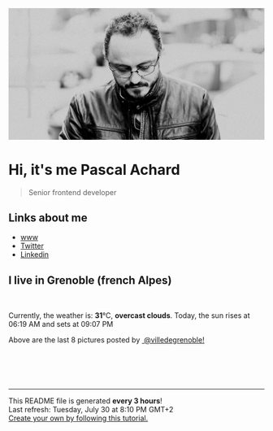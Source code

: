 ![Pascal Achard](./images/photo-pascal-achard.jpg)
# Hi, it's me Pascal Achard
> Senior frontend developer

## Links about me
- [www](https://www.pascal-achard.com)
- [Twitter](https://twitter.com/botmaster)
- [Linkedin](http://www.linkedin.com/in/pascal-achard)


## I live in Grenoble (french Alpes)
<img src="https://openweathermap.org/img/wn/04d@2x.png" alt="">

Currently, the weather is: **31**°C, **overcast clouds**.
Today, the sun rises at 06:19 AM and sets at 09:07 PM

Above are the last 8 pictures posted by <a href="https://www.instagram.com/villedegrenoble/" target="_blank"><img alt="" src="https://upload.wikimedia.org/wikipedia/commons/thumb/e/e7/Instagram_logo_2016.svg/1024px-Instagram_logo_2016.svg.png" width="20"/> @villedegrenoble!</a>

<p style="display: flex; flex-wrap: wrap; gap: 20px;">
        <img src="https://cdn1.picuki.com/hosted-by-instagram/q/0exhNuNYnjBcaS3SYdxKjf8F2vJ1Wg9SZ60STLepjSVmIR1vLHOapZA0mpCl6yRxIwVgFDeSYztl54siU11XCj1yPkPeSbaBTjlW56yYVObN2zFv8JBonb43KHIeZHes9cQqUQmYdSgIGaYDG7uo+qhT5aGuO1lQpzb9d7JGmC4E5ZPiZ6x29Zk0v7GEj0Xx7oolaT5O9T9sdgcrptPTpCkeXfPiM8M6pq56AIgCifgG6vuzynXhV1IkeFFxHzPCgLroh+I3ohPdeRAJrGqJUa4eOxpJpQf9sB81749%7C%7C2NTzYdU92v9h5fSFGzJfB28+%7C%7CxU9lsy5z3qYamX+mUZWzj3y7YLgca4xh7TRBNLbVtjrkXaNO%7C%7CfXE4RPXHkHBcPdVkaBDe+HHuVDu95hFt0a+GqUoCmJWePb6CogKwQP0BDOX7Y+EbCex63zvyKWjTXT8FcEsfWaboxo5wpW39e6yCMsfE%7C%7CECZ8cOR+C%7C%7CGgONYtPdp3FtriHZMJoQzlQAds+vSeEgsgOdjeUhJgcQJtVIsNQlmAqE9ulmrbn3A==.jpeg" alt="" width="200"/>
        <img src="https://cdn1.picuki.com/hosted-by-instagram/q/0exhNuNYnjBcaS3SYdxKjf8F2vJ1Wg9SZ60STLepjSVmIR1vLHOapZA0mpCl6yRxIwVgFDeSYztl548qUV9RAj1yPkPfQLGISz1d66WcUu7N1j1i8JZjnbYyLHcYZnOv8cQqVQmYdSgIGaYDG7uo+qhT5aGuO1lQpzb9d7JGmC4E5ZPiZ6x29Zk0v7GEj0Xx7oolaT5O9T9sdgcrptPTpCkeXfPiM8M6pq56AIgCifgG6vuzynXhV1IkeFFxHzPCstrAvLwZuhrKJQQJrGqJUa4dIk9Ji3%7C%7C9shI8760BudShZJpM+N8ZkObUT2RaCCE+4R1pr5e8lCvIV2usxh5%7C%7C2VHK77myIdMCrY3fAdaEeu%7C%7CA1Q%7C%7CaT+DxNf4feT9cJLKEHlzfIqL7Uo5WntYfTMdv7nzn1yiCJ6am9BcjVzgZ0D6jBcRmRu2ilKuD5XnEsRK3uSQshYHtQoBx7EhstMqItFAtWFnjJ51rfQvY2m8xG9odKbyby8qC.jpeg" alt="" width="200"/>
        <img src="https://cdn1.picuki.com/hosted-by-instagram/q/0exhNuNYnjBcaS3SYdxKjf8F2vJ1Wg9SZ60STLepjSVmIR1vLHOapZA0mpCl6yRxIwVgFDeSYztk7YIqWFRWCT1yPUTfTLKKRDtQ6K+bUO%7C%7CN1zZk855hkbs2K3wcZnSm88ssOzjYMTIfQeoEH%7C%7Cbx7a8Koru5A2MGo1zRMrBC0GAG4fy3UPI7mslm3ayEv0PxtpcyKzNe92U1aUospYmX+HQJWPr5PN1gpKZlR7pCicgIrdDgmBq7EHl3Kj4uUQ+RubTOl+1eqADEXxo09XmfF6oKeEcwl1Kdvi4ymdxojYGvaaxC6K874bf2bUcmfipopBYzx9no0SrKV2Oo3EtX%7C%7CGvW2+6caM8%7C%7Ci5%7C%7CVd925dMHH+AySQJXnA5VoeCkhMbmFdxqPBLvkSstalNwCSb5B3wPloDmcTZLD7iNeMSRNsizfP613Vc7PnZn19HHUk2qhuTgds9qUX6VY30R6xtCq5wVKP3PDWJ4ZGhHz%7C%7CHF3VOFOcoHbl5qJM+oRHUdR.jpeg" alt="" width="200"/>
        <img src="https://cdn1.picuki.com/hosted-by-instagram/q/0exhNuNYnjBcaS3SYdxKjf8F2vJ1Wg5SZ60STLepjSVmIR1vLHOapZA0mpCl6yRxIwVgFDeSYztk7Y8oUlVQDD1yPEzXSbWPTz5W66mcUu3N2jVv9ZNhl7sxLnYcZXCm9McvOzjYMTIfQeoEH%7C%7Cbx7a8Koru5A2MEo1zRMrBC0GAG4YWbVqFKwoV98aGIjl%7C%7Cg5ZB8JzlNpiZyakosrNTUuS4LW+bxP4B3qqwxebkPtcQE%7C%7C7K%7C%7Cy3P+LmMpRGF2FG2XvorZtL8XoQz8UQRv8E+xQI4fNXlPgxO+sxtsk6Mf2YbyI6xM+N8Z96PUTjtQEjktrhNRk5W+nybyY2Wwgm5I8nn+9prhXMot87jUDKKzT+7z4xXHdJ%7C%7CZUehoGCkrTq6bUFzed7jjQcdRy9sfI9l381+ExCyMOYPdyEFyHBl4gBrSKbl6avuEyo6gxnPztA2Noy0cmfO9eZlG0m8b%7C%7CcDQv1BaXFqXVJkJBDrV5kMrFoMYc+2dysg=.jpeg" alt="" width="200"/>
        <img src="https://cdn1.picuki.com/hosted-by-instagram/q/0exhNuNYnjBcaS3SYdxKjf8F2vJ1Wg5SZ60STLepjSVmIR1vLHOapZA0mpCl6yRxIwVgFDeSYztk7YwuVVlRDT1yPUTfTLCMSzhT56iQUevN1zFv%7C%7CJ5olrkzJHwdbHan9cUsOzjYMTIfQeoEH%7C%7Cbx7a8Koru5A2MEo1zRMrBC0GAG4YWbVqFKwoV98aGIjl%7C%7Cg5ZB8JzlNpiZyakosrNTUuS4LW+bxP4B3qqwxebkPtcQE%7C%7C7K%7C%7Cy3P+LmMpRGF2FG24qY7wrtlbrCHBJARv8E+xQI52LV8XqxO+sxtsk6Mf2YbyI6xM+N8Z96PUTjtQEjktrhNRk5W+nybyY2Wwgm5I8nn+5obhXMof9rj6EKKwYer+4QXDOp%7C%7C%7C%7CUehoGCkrTq6bUFzed7jjQcdRy9sfI9l39liFpA3lLZ3D%7C%7CzsoFB9nlieaXZ1jYczP3q6i%7C%7Ckbkigi3qBYrhuC6X4x650kb%7C%7CcDQv1BaXy2fVJgJBDrV5kMrFoMYc+2dysg=.jpeg" alt="" width="200"/>
        <img src="https://cdn1.picuki.com/hosted-by-instagram/q/0exhNuNYnjBcaS3SYdxKjf8F2vJ1Wg9SZ60STLepjSVmIR1vLHOapZA0mpCl6yRxIwVgFDeSYztk7YwuUlRXCD1yPUTfTLeARDhT56iRVezN1Dxh%7C%7CZ5lnLw9KHMdZX+t9MApUgmYdSgIGaYDG7uo+qhT5aGuO1lQpTb9d7JGmC4E5ZObS6olhMF4pJ2Jg3Tt%7C%7C9kiJzJE5m4vMAQrptqO52hEX%7C%7CD+O8BnsaBwVLYBxMQK5qnRlSaHEmw+Jj8uTnagtIj+kOYA2A38cS8Z+GyRT4ECHhsVr0O8kREOq7YszoCmOdBM9s9psvDAbUcmfk0tpBdszcPwwmXEb1+q3kBaxl%7C%7CYx6rsX+QXvrrELqezX9jw4Sv1P5zqNephaXkWL92TAHuZc9H4VYValYkYUa0I2FbooFaCVYnV5CdTLw940TyCNsZpYKS164Wd2CbApQS2oQhuxOmKXr1lwwpnyuLZ7whpWDrJAJUZbRXz%7C%7CAcHN5h%7C%7Cf733jZfQNrBAG0ZTaA==.jpeg" alt="" width="200"/>
        <img src="https://cdn1.picuki.com/hosted-by-instagram/q/0exhNuNYnjBcaS3SYdxKjf8F2vJ1Wg9SZ60STLepjSVmIR1vLHOapZA0mpCl6yRxIwVgFDeSYztk7Y0qUlpWAj1yPUTfTb2PTD5V7KSeUurN1zJi8ZRgl7c8JHQZbHKr88cpUwmYdSgIGaYDG7uo+qhT5aGuO1lQpTb9d7JGmC4E5ZObS6olhMF4pJ2Jg3Tt%7C%7C9kiJzJE5m4vMAQrptqO52hEX%7C%7CD+O8BnsaBwVLYBxMQK5qnRlSaHEmw+Jj8uTnagtIj+kOYA2DrrWDsU%7C%7C0aTVKE4HhsVr0O8khQmvL8jzoCmOdBM9s9psvDAbUcmfk0tpBdszcPwwmXEb1+q3kBaxl%7C%7CYx6rsX+QXvrrEBKOyce7w4SvpPZz6PaxjeVtaLvuTAHuZc9H4VYValYkYUa0I2FbooFaCVYnQ1zs8PRxH1ieYWoJjVs2qyPydw1j0sRaD8ywBgebvTolO2AYJx+uozg1pfjrJAJUZbRXz%7C%7CHQHMJh%7C%7Cf733jZfQNrBAG0ZTaA==.jpeg" alt="" width="200"/>
        <img src="https://cdn1.picuki.com/hosted-by-instagram/q/0exhNuNYnjBcaS3SYdxKjf8F2vJ1Wg5SZ60STLepjSVmIR1vLHOapZA0mpCl6yRxIwVgFDeSYztk7YwuV19UAj1yPUTfTbKOTT5V7KSRU+vN1j1v9JBhlL03L3IZY3Os9cMtUgmYdSgIGaYDG7uo%7C%7CeoT+OXucjEMry2VPb0T9zJBpY6uSKVKz8B13bHR1Bv9vdBhYgJE8VQpMBQ7odLUvj8ESLnzNskg6PI5RbMCg8kW%7C%7C+7piSS1X24ldihBGTOguYrVwr9T02XXejYH9GmkGp01BV01iAHjkkc+g9slppOlErle%7C%7CtIJ96XTQTsmcF06pER5sbWctgKLa2OrghQflibaxYyyc%7C%7C0uo6r7IOrAeMHY1A7kV+DzHrAccE4MUNLyUEfxOtisKt8cxa8KT9wAhRC2vQW+due5iVV+DGga0wuqNbZdFuSb+6WOwGX%7C%7CthiH81AKuNmXYpRdnkhs4uKFsRctXkjSAsFmLAPF5mUlVNFFLOiev7iEM7AbDiwJPbYAo2XW35cLdULn.jpeg" alt="" width="200"/>
</p>

------------
<p>This README file is generated <b>every 3 hours</b>!
    <br />Last refresh: Tuesday, July 30 at 8:10 PM GMT+2
    <br /><a href="https://medium.com/@th.guibert/how-to-create-a-self-updating-readme-md-for-your-github-profile-f8b05744ca91">Create your own by following this tutorial.</a>
</p>
<p><a href="https://github.com/botmaster/botmaster/actions/workflows/main.yaml"><img alt="" src="https://github.com/botmaster/botmaster/actions/workflows/main.yaml/badge.svg" /></a></p>

